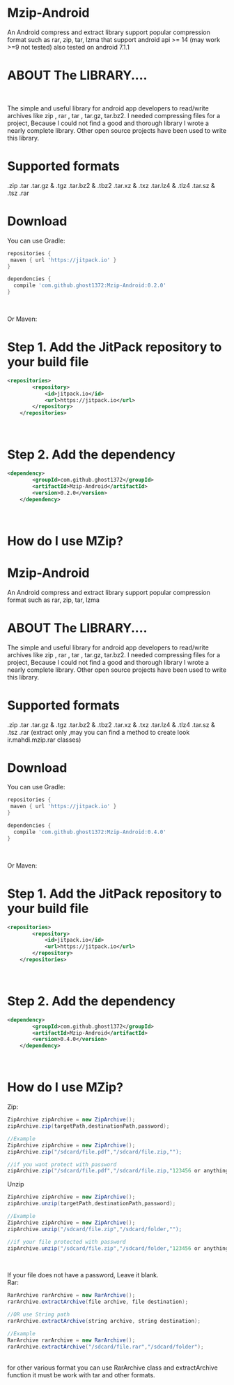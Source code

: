 # Mzip-Android
An Android compress and extract library support popular compression format such as rar, zip, tar, lzma
that support android api >= 14 (may work >=9 not tested) also tested on android 7.1.1
<br>
# ABOUT The LIBRARY....
<br>

The simple and useful library for android app developers to read/write archives like zip , rar , tar , tar.gz, tar.bz2.
I needed compressing files for a project, Because I could not find a good and thorough library I wrote a nearly complete library.
Other open source projects have been used to write this library.
<br>

# Supported formats
.zip
.tar
.tar.gz & .tgz
.tar.bz2 & .tbz2
.tar.xz & .txz
.tar.lz4 & .tlz4
.tar.sz & .tsz
.rar
<br>

# Download
You can use Gradle:
```gradle
repositories {
 maven { url 'https://jitpack.io' }
}

dependencies {
  compile 'com.github.ghost1372:Mzip-Android:0.2.0'
}
```
<br>

Or Maven:
# Step 1. Add the JitPack repository to your build file
```xml
<repositories>
		<repository>
		    <id>jitpack.io</id>
		    <url>https://jitpack.io</url>
		</repository>
	</repositories>
```
<br>

# Step 2. Add the dependency
```xml
<dependency>
	    <groupId>com.github.ghost1372</groupId>
	    <artifactId>Mzip-Android</artifactId>
	    <version>0.2.0</version>
	</dependency>
```
<br>

# How do I use MZip?
# Mzip-Android
An Android compress and extract library support popular compression format such as rar, zip, tar, lzma
<br>

# ABOUT The LIBRARY....

The simple and useful library for android app developers to read/write archives like zip , rar , tar , tar.gz, tar.bz2.
I needed compressing files for a project, Because I could not find a good and thorough library I wrote a nearly complete library.
Other open source projects have been used to write this library.
<br>

# Supported formats
.zip
.tar
.tar.gz & .tgz
.tar.bz2 & .tbz2
.tar.xz & .txz
.tar.lz4 & .tlz4
.tar.sz & .tsz
.rar (extract only ,may you can find a method to create look ir.mahdi.mzip.rar classes)
<br>

# Download
You can use Gradle:
```gradle
repositories {
 maven { url 'https://jitpack.io' }
}

dependencies {
  compile 'com.github.ghost1372:Mzip-Android:0.4.0'
}
```
<br>

Or Maven:
# Step 1. Add the JitPack repository to your build file
```xml
<repositories>
		<repository>
		    <id>jitpack.io</id>
		    <url>https://jitpack.io</url>
		</repository>
	</repositories>
```
<br>

# Step 2. Add the dependency
```xml
<dependency>
	    <groupId>com.github.ghost1372</groupId>
	    <artifactId>Mzip-Android</artifactId>
	    <version>0.4.0</version>
	</dependency>
```
<br>

# How do I use MZip?
Zip:
```java
ZipArchive zipArchive = new ZipArchive();
zipArchive.zip(targetPath,destinationPath,password);

//Example
ZipArchive zipArchive = new ZipArchive();
zipArchive.zip("/sdcard/file.pdf","/sdcard/file.zip,"");

//if you want protect with password
zipArchive.zip("/sdcard/file.pdf","/sdcard/file.zip,"123456 or anything you want");
```
Unzip
```java
ZipArchive zipArchive = new ZipArchive();
zipArchive.unzip(targetPath,destinationPath,password);

//Example
ZipArchive zipArchive = new ZipArchive();
zipArchive.unzip("/sdcard/file.zip","/sdcard/folder,"");

//if your file protected with password
zipArchive.unzip("/sdcard/file.zip","/sdcard/folder,"123456 or anything you want");
```
<br>

If your file does not have a password, Leave it blank.
<br>
Rar:
```java
RarArchive rarArchive = new RarArchive();
rarArchive.extractArchive(file archive, file destination);

//OR use String path
rarArchive.extractArchive(string archive, string destination);

//Example
RarArchive rarArchive = new RarArchive();
rarArchive.extractArchive("/sdcard/file.rar","/sdcard/folder");
```
<br> for other various format you can use RarArchive class and extractArchive function it must be work with tar and other formats.
